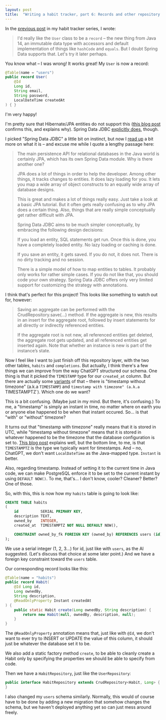 ```yaml
---
layout: post
title:  "Writing a habit tracker, part 6: Records and other repository improvements"
---
```


In the [previous post](/2023/01/05/habit-tracker-repository.html) in my habit tracker series, I wrote:

> I'd really like the `User` class to be a `record` – the new thing from Java 14, an immutable data type with accessors and default implementation of things like `hashCode` and `equals`. But I doubt Spring Data supports that. Let's try it later perhaps. 

You know what – I was wrong! It works great! My `User` is now a record:

```java
@Table(name = "users")
public record User(
    @Id
    Long id,
    String email,
    String password,
    LocalDateTime createdAt
) { }
```
I'm very happy! 

I'm pretty sure that Hibernate/JPA entities do not support this ([this blog post](https://thorben-janssen.com/java-records-hibernate-jpa/) confirms this, and explains why). Spring Data JDBC [explicitly does](https://docs.spring.io/spring-data/jdbc/docs/current/reference/html/#mapping.object-creation), though.

I picked "Spring Data JDBC" a little bit on instinct, but now I [read up](https://docs.spring.io/spring-data/jdbc/docs/current/reference/html/#jdbc.why) a bit more on what it is – and excuse me while I quote a lengthy passage here:

> The main persistence API for relational databases in the Java world is certainly JPA, which has its own Spring Data module. Why is there another one?
>
> JPA does a lot of things in order to help the developer. Among other things, it tracks changes to entities. It does lazy loading for you. It lets you map a wide array of object constructs to an equally wide array of database designs.
>
> This is great and makes a lot of things really easy. Just take a look at a basic JPA tutorial. But it often gets really confusing as to why JPA does a certain thing. Also, things that are really simple conceptually get rather difficult with JPA.
>
> Spring Data JDBC aims to be much simpler conceptually, by embracing the following design decisions:
>
> If you load an entity, SQL statements get run. Once this is done, you have a completely loaded entity. No lazy loading or caching is done.
>
> If you save an entity, it gets saved. If you do not, it does not. There is no dirty tracking and no session.
>
> There is a simple model of how to map entities to tables. It probably only works for rather simple cases. If you do not like that, you should code your own strategy. Spring Data JDBC offers only very limited support for customizing the strategy with annotations.

I think that's perfect for this project! This looks like something to watch out for, however:

> Saving an aggregate can be performed with the CrudRepository.save(…) method. If the aggregate is new, this results in an insert for the aggregate root, followed by insert statements for all directly or indirectly referenced entities.
> 
> If the aggregate root is not new, all referenced entities get deleted, the aggregate root gets updated, and all referenced entities get inserted again. Note that whether an instance is new is part of the instance’s state.

Now I feel like I want to just finish off this repository layer, with the two other tables, `habits` and `completions`. But actually, I think there's a few things we can improve from the way ChatGPT structured our schema. One thing is that it picked the `TIMESTAMP` type for our `created_at` column. But there are actually some [variants](https://www.postgresql.org/docs/current/datatype-datetime.html) of that – there is "timestamp without timezone" (a.k.a `TIMESTAMP`) and `timestamp with timezone" (a.k.a `TIMESTAMPTZ`). Which one do we want? 

This is a bit confusing. (Maybe just in my mind. But there, it's confusing.) To me, a "timestamp" is simply an instant in time, no matter where on earth you or anyone else happened to be when that instant occured. So... is that "with" or "without" timezone? 

It turns out that "timestamp with timezone" really means that it is stored in UTC, while "timestamp without timezone" means that it is stored in whatever happened to be the timezone that the database configuration is set to. [This blog post](https://www.postgresqltutorial.com/postgresql-tutorial/postgresql-timestamp/) explains well, but the bottom line, to me, is that `TIMESTAMPTZ` is the type we typically want for timestamps. And – no, ChatGPT, we don't want `LocalDateTime` as the Java-mapped type. `Instant` is better.

Also, regarding timestamp. Instead of setting it to the current time in Java code, we can make PostgreSQL enforce it to be set to the current instant by using `DEFAULT NOW()`. To me, that's... I don't know, cooler? Cleaner? Better? One of those. 

So, with this, this is now how my `habits` table is going to look like:

```sql
CREATE TABLE habits
(
    id          SERIAL PRIMARY KEY,
    description TEXT,
    owned_by    INTEGER,
    created_at  TIMESTAMPTZ NOT NULL DEFAULT NOW(),

    CONSTRAINT owned_by_fk FOREIGN KEY (owned_by) REFERENCES users (id)
);
```

We use a serial integer (1, 2, 3...) for id, just like with `users`, as the AI suggested. (Let's discuss that choice at some later point.) And we have a foreign key constraint toward the `users` table. 

Our corresponding record looks like this:

```java
@Table(name = "habits")
public record Habit(
    @Id Long id,
    Long ownedBy,
    String description,
    @ReadOnlyProperty Instant createdAt
) {
    public static Habit create(Long ownedBy, String description) {
        return new Habit(null, ownedBy, description, null);
    }
}
```

The `@ReadOnlyProperty` annotation means that, just like with `@Id`, we don't want to ever try to INSERT or UPDATE the value of this column, it should just be whatever the database set it to be. 

We also add a static factory method `create`, to be able to cleanly create a Habit only by specifying the properties we should be able to specify from code.  

Then we have a `HabitRepository`, just like the `UserRepository`:

```java
public interface HabitRepository extends CrudRepository<Habit, Long> {
}
```

I also changed my `users` schema similarly. Normally, this would of course have to be done by adding a new migration that somehow changes the schema, but we haven't deployed anything yet so can just mess around freely.  
 